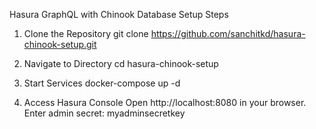 Hasura GraphQL with Chinook Database
Setup Steps

1. Clone the Repository
git clone https://github.com/sanchitkd/hasura-chinook-setup.git

2. Navigate to Directory
cd hasura-chinook-setup

3. Start Services
docker-compose up -d

4. Access Hasura Console
Open http://localhost:8080 in your browser.
Enter admin secret: myadminsecretkey